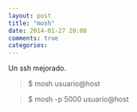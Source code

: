 ```yaml
---
layout: post
title: "mosh"
date: 2014-01-27 20:08
comments: true
categories: 
---
```

Un ssh mejorado.

>$ mosh usuario@host

>$ mosh -p 5000 usuario@host

